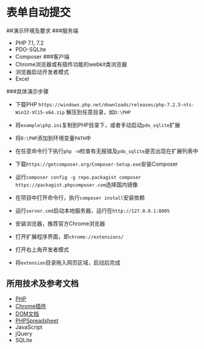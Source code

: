 # 表单自动提交
##演示环境及要求
###服务端
* PHP 7.1, 7.2
* PDO-SQLite
* Composer
###客户端
* Chrome浏览器或有插件功能的webkit类浏览器
* 浏览器启动开发者模式
* Excel

###具体演示步骤
* 下载PHP `https://windows.php.net/downloads/releases/php-7.2.5-nts-Win32-VC15-x64.zip` 解压到任意目录，如`D:\PHP`
* 将`example\php.ini`复制到PHP目录下，或者手动启动`pdo_sqlite`扩展
* 将`D:\PHP`添加到环境变量`PATH`中
* 在任意命令行下执行`php -m`检查有无报错及`pdo_sqlite`是否出现在扩展列表中
* 下载`https://getcomposer.org/Composer-Setup.exe`安装Composer
* 运行`composer config -g repo.packagist composer https://packagist.phpcomposer.com`选择国内镜像
* 在项目中打开命令行，执行`composer install`安装依赖
* 运行`server.cmd`启动本地服务器，运行在`http://127.0.0.1:8005`

* 安装浏览器，推荐官方Chrome浏览器
* 打开扩展程序界面，即`chrome://extensions/`
* 打开右上角开发者模式
* 将`extension`目录拖入网页区域，启动后完成

## 所用技术及参考文档
* [PHP](https://developer.chrome.com/extensions/)
* [Chrome插件](https://developer.chrome.com/extensions/)
* [DOM文档](http://devdocs.io/dom/)
* [PHPSpreadsheet](https://phpspreadsheet.readthedocs.io/en/develop/)
* JavaScript
* jQuery
* SQLite